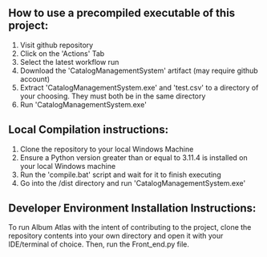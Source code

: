 ## How to use a precompiled executable of this project:
1. Visit github repository
2. Click on the 'Actions' Tab
3. Select the latest workflow run
4. Download the 'CatalogManagementSystem' artifact (may require github account)
5. Extract 'CatalogManagementSystem.exe' and 'test.csv' to a directory of your choosing. They must both be in the same directory
6. Run 'CatalogManagementSystem.exe'

## Local Compilation instructions:
1. Clone the repository to your local Windows Machine
2. Ensure a Python version greater than or equal to 3.11.4 is installed on your local Windows machine
3. Run the 'compile.bat' script and wait for it to finish executing
4. Go into the /dist directory and run 'CatalogManagementSystem.exe'


## Developer Environment Installation Instructions:
To run Album Atlas with the intent of contributing to the project, clone the repository contents into your own directory and open it with your IDE/terminal of choice. Then, run the Front_end.py file.
